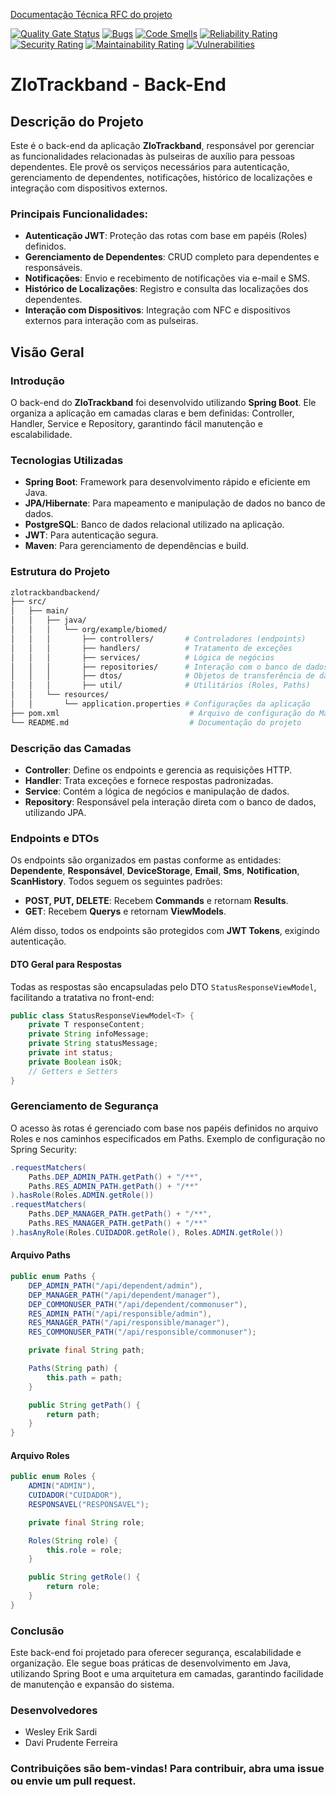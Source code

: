 [Documentação Técnica RFC do projeto](https://docs.google.com/document/d/11Tobzwm5-JkiURC2DJRTKl8LARjj46NG/edit?usp=sharing&ouid=113156827946997430842&rtpof=true&sd=true)

[![Quality Gate Status](https://sonarcloud.io/api/project_badges/measure?project=WesleySardi_projeto-conclusao-curso-backend&metric=alert_status)](https://sonarcloud.io/summary/new_code?id=WesleySardi_projeto-conclusao-curso-backend)
[![Bugs](https://sonarcloud.io/api/project_badges/measure?project=WesleySardi_projeto-conclusao-curso-backend&metric=bugs)](https://sonarcloud.io/summary/new_code?id=WesleySardi_projeto-conclusao-curso-backend)
[![Code Smells](https://sonarcloud.io/api/project_badges/measure?project=WesleySardi_projeto-conclusao-curso-backend&metric=code_smells)](https://sonarcloud.io/summary/new_code?id=WesleySardi_projeto-conclusao-curso-backend)
[![Reliability Rating](https://sonarcloud.io/api/project_badges/measure?project=WesleySardi_projeto-conclusao-curso-backend&metric=reliability_rating)](https://sonarcloud.io/summary/new_code?id=WesleySardi_projeto-conclusao-curso-backend)
[![Security Rating](https://sonarcloud.io/api/project_badges/measure?project=WesleySardi_projeto-conclusao-curso-backend&metric=security_rating)](https://sonarcloud.io/summary/new_code?id=WesleySardi_projeto-conclusao-curso-backend)
[![Maintainability Rating](https://sonarcloud.io/api/project_badges/measure?project=WesleySardi_projeto-conclusao-curso-backend&metric=sqale_rating)](https://sonarcloud.io/summary/new_code?id=WesleySardi_projeto-conclusao-curso-backend)
[![Vulnerabilities](https://sonarcloud.io/api/project_badges/measure?project=WesleySardi_projeto-conclusao-curso-backend&metric=vulnerabilities)](https://sonarcloud.io/summary/new_code?id=WesleySardi_projeto-conclusao-curso-backend)

# ZloTrackband - Back-End

## Descrição do Projeto

Este é o back-end da aplicação **ZloTrackband**, responsável por gerenciar as funcionalidades relacionadas às pulseiras de auxílio para pessoas dependentes. Ele provê os serviços necessários para autenticação, gerenciamento de dependentes, notificações, histórico de localizações e integração com dispositivos externos.

### Principais Funcionalidades:

- **Autenticação JWT**: Proteção das rotas com base em papéis (Roles) definidos.
- **Gerenciamento de Dependentes**: CRUD completo para dependentes e responsáveis.
- **Notificações**: Envio e recebimento de notificações via e-mail e SMS.
- **Histórico de Localizações**: Registro e consulta das localizações dos dependentes.
- **Interação com Dispositivos**: Integração com NFC e dispositivos externos para interação com as pulseiras.

## Visão Geral

### Introdução
O back-end do **ZloTrackband** foi desenvolvido utilizando **Spring Boot**. Ele organiza a aplicação em camadas claras e bem definidas: Controller, Handler, Service e Repository, garantindo fácil manutenção e escalabilidade.

### Tecnologias Utilizadas
- **Spring Boot**: Framework para desenvolvimento rápido e eficiente em Java.
- **JPA/Hibernate**: Para mapeamento e manipulação de dados no banco de dados.
- **PostgreSQL**: Banco de dados relacional utilizado na aplicação.
- **JWT**: Para autenticação segura.
- **Maven**: Para gerenciamento de dependências e build.

### Estrutura do Projeto

```bash
zlotrackbandbackend/
├── src/
│   ├── main/
│   │   ├── java/
│   │   │   └── org/example/biomed/
│   │   │       ├── controllers/       # Controladores (endpoints)
│   │   │       ├── handlers/          # Tratamento de exceções
│   │   │       ├── services/          # Lógica de negócios
│   │   │       ├── repositories/      # Interação com o banco de dados
│   │   │       ├── dtos/              # Objetos de transferência de dados
│   │   │       ├── util/              # Utilitários (Roles, Paths)
│   │   └── resources/
│   │       └── application.properties # Configurações da aplicação
├── pom.xml                             # Arquivo de configuração do Maven
└── README.md                           # Documentação do projeto
```

### Descrição das Camadas
- **Controller**: Define os endpoints e gerencia as requisições HTTP.
- **Handler**: Trata exceções e fornece respostas padronizadas.
- **Service**: Contém a lógica de negócios e manipulação de dados.
- **Repository**: Responsável pela interação direta com o banco de dados, utilizando JPA.

### Endpoints e DTOs
Os endpoints são organizados em pastas conforme as entidades: **Dependente**, **Responsável**, **DeviceStorage**, **Email**, **Sms**, **Notification**, **ScanHistory**. Todos seguem os seguintes padrões:
- **POST, PUT, DELETE**: Recebem **Commands** e retornam **Results**.
- **GET**: Recebem **Querys** e retornam **ViewModels**.

Além disso, todos os endpoints são protegidos com **JWT Tokens**, exigindo autenticação.

#### DTO Geral para Respostas
Todas as respostas são encapsuladas pelo DTO `StatusResponseViewModel`, facilitando a tratativa no front-end:
```java
public class StatusResponseViewModel<T> {
    private T responseContent;
    private String infoMessage;
    private String statusMessage;
    private int status;
    private Boolean isOk;
    // Getters e Setters
}
```

### Gerenciamento de Segurança

O acesso às rotas é gerenciado com base nos papéis definidos no arquivo Roles e nos caminhos especificados em Paths. Exemplo de configuração no Spring Security:

```java
.requestMatchers(
    Paths.DEP_ADMIN_PATH.getPath() + "/**",
    Paths.RES_ADMIN_PATH.getPath() + "/**"
).hasRole(Roles.ADMIN.getRole())
.requestMatchers(
    Paths.DEP_MANAGER_PATH.getPath() + "/**",
    Paths.RES_MANAGER_PATH.getPath() + "/**"
).hasAnyRole(Roles.CUIDADOR.getRole(), Roles.ADMIN.getRole())
```

#### Arquivo Paths

```java
public enum Paths {
    DEP_ADMIN_PATH("/api/dependent/admin"),
    DEP_MANAGER_PATH("/api/dependent/manager"),
    DEP_COMMONUSER_PATH("/api/dependent/commonuser"),
    RES_ADMIN_PATH("/api/responsible/admin"),
    RES_MANAGER_PATH("/api/responsible/manager"),
    RES_COMMONUSER_PATH("/api/responsible/commonuser");

    private final String path;

    Paths(String path) {
        this.path = path;
    }

    public String getPath() {
        return path;
    }
}
```

#### Arquivo Roles

```java
public enum Roles {
    ADMIN("ADMIN"),
    CUIDADOR("CUIDADOR"),
    RESPONSAVEL("RESPONSAVEL");

    private final String role;

    Roles(String role) {
        this.role = role;
    }

    public String getRole() {
        return role;
    }
}
```

### Conclusão

Este back-end foi projetado para oferecer segurança, escalabilidade e organização. Ele segue boas práticas de desenvolvimento em Java, utilizando Spring Boot e uma arquitetura em camadas, garantindo facilidade de manutenção e expansão do sistema.

### Desenvolvedores

- Wesley Erik Sardi
- Davi Prudente Ferreira

### Contribuições são bem-vindas! Para contribuir, abra uma issue ou envie um pull request.
